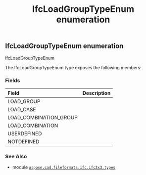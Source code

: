 ﻿---
title: IfcLoadGroupTypeEnum enumeration
second_title: Aspose.CAD for Python via .NET API References
description: 
type: docs
weight: 2500
url: /python-net/aspose.cad.fileformats.ifc.ifc2x3.types/ifcloadgrouptypeenum/
is_root: false
---

## IfcLoadGroupTypeEnum enumeration

IfcLoadGroupTypeEnum



The IfcLoadGroupTypeEnum type exposes the following members:

### Fields
| Field | Description |
| :- | :- |
| LOAD_GROUP |  |
| LOAD_CASE |  |
| LOAD_COMBINATION_GROUP |  |
| LOAD_COMBINATION |  |
| USERDEFINED |  |
| NOTDEFINED |  |



### See Also
* module [`aspose.cad.fileformats.ifc.ifc2x3.types`](..)
